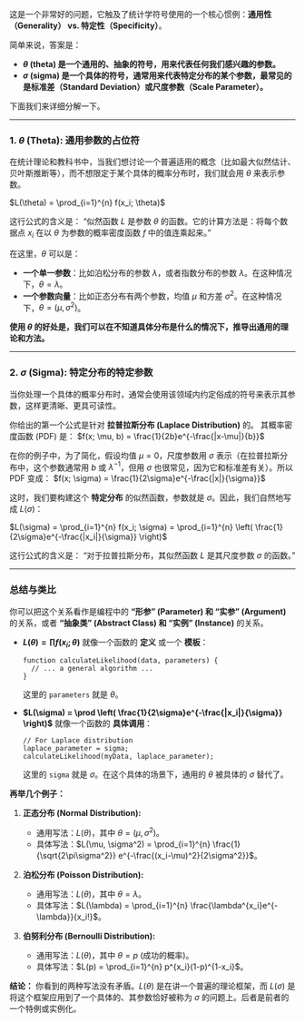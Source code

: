 这是一个非常好的问题，它触及了统计学符号使用的一个核心惯例：**通用性（Generality） vs. 特定性（Specificity）**。

简单来说，答案是：
*   **$\theta$ (theta) 是一个通用的、抽象的符号，用来代表任何我们感兴趣的参数。**
*   **$\sigma$ (sigma) 是一个具体的符号，通常用来代表特定分布的某个参数，最常见的是标准差（Standard Deviation）或尺度参数（Scale Parameter）。**

下面我们来详细分解一下。

---

### 1. $\theta$ (Theta): 通用参数的占位符

在统计理论和教科书中，当我们想讨论一个普遍适用的概念（比如最大似然估计、贝叶斯推断等），而不想限定于某个具体的概率分布时，我们就会用 $\theta$ 来表示参数。

$L(\theta) = \prod_{i=1}^{n} f(x_i; \theta)$

这行公式的含义是：
“似然函数 $L$ 是参数 $\theta$ 的函数。它的计算方法是：将每个数据点 $x_i$ 在以 $\theta$ 为参数的概率密度函数 $f$ 中的值连乘起来。”

在这里，$\theta$ 可以是：
*   **一个单一参数**：比如泊松分布的参数 $\lambda$，或者指数分布的参数 $\lambda$。在这种情况下，$\theta = \lambda$。
*   **一个参数向量**：比如正态分布有两个参数，均值 $\mu$ 和方差 $\sigma^2$。在这种情况下，$\theta = (\mu, \sigma^2)$。

**使用 $\theta$ 的好处是，我们可以在不知道具体分布是什么的情况下，推导出通用的理论和方法。**

---

### 2. $\sigma$ (Sigma): 特定分布的特定参数

当你处理一个具体的概率分布时，通常会使用该领域内约定俗成的符号来表示其参数，这样更清晰、更具可读性。

你给出的第一个公式是针对 **拉普拉斯分布 (Laplace Distribution)** 的。
其概率密度函数 (PDF) 是：
$f(x; \mu, b) = \frac{1}{2b}e^{-\frac{|x-\mu|}{b}}$

在你的例子中，为了简化，假设均值 $\mu=0$，尺度参数用 $\sigma$ 表示（在拉普拉斯分布中，这个参数通常用 $b$ 或 $\lambda^{-1}$，但用 $\sigma$ 也很常见，因为它和标准差有关）。所以 PDF 变成：
$f(x; \sigma) = \frac{1}{2\sigma}e^{-\frac{|x|}{\sigma}}$

这时，我们要构建这个 **特定分布** 的似然函数，参数就是 $\sigma$。因此，我们自然地写成 $L(\sigma)$：

$L(\sigma) = \prod_{i=1}^{n} f(x_i; \sigma) = \prod_{i=1}^{n} \left( \frac{1}{2\sigma}e^{-\frac{|x_i|}{\sigma}} \right)$

这行公式的含义是：
“对于拉普拉斯分布，其似然函数 $L$ 是其尺度参数 $\sigma$ 的函数。”

---

### 总结与类比

你可以把这个关系看作是编程中的 **“形参” (Parameter) 和 “实参” (Argument)** 的关系，或者 **“抽象类” (Abstract Class) 和 “实例” (Instance)** 的关系。

*   **$L(\theta) = \prod f(x_i; \theta)$** 就像一个函数的 **定义** 或一个 **模板**：
    ```
    function calculateLikelihood(data, parameters) {
      // ... a general algorithm ...
    }
    ```
    这里的 `parameters` 就是 $\theta$。

*   **$L(\sigma) = \prod \left( \frac{1}{2\sigma}e^{-\frac{|x_i|}{\sigma}} \right)$** 就像一个函数的 **具体调用**：
    ```
    // For Laplace distribution
    laplace_parameter = sigma;
    calculateLikelihood(myData, laplace_parameter);
    ```
    这里的 `sigma` 就是 $\sigma$。在这个具体的场景下，通用的 $\theta$ 被具体的 $\sigma$ 替代了。

**再举几个例子：**

1.  **正态分布 (Normal Distribution):**
    *   通用写法：$L(\theta)$，其中 $\theta = (\mu, \sigma^2)$。
    *   具体写法：$L(\mu, \sigma^2) = \prod_{i=1}^{n} \frac{1}{\sqrt{2\pi\sigma^2}} e^{-\frac{(x_i-\mu)^2}{2\sigma^2}}$。

2.  **泊松分布 (Poisson Distribution):**
    *   通用写法：$L(\theta)$，其中 $\theta = \lambda$。
    *   具体写法：$L(\lambda) = \prod_{i=1}^{n} \frac{\lambda^{x_i}e^{-\lambda}}{x_i!}$。

3.  **伯努利分布 (Bernoulli Distribution):**
    *   通用写法：$L(\theta)$，其中 $\theta = p$ (成功的概率)。
    *   具体写法：$L(p) = \prod_{i=1}^{n} p^{x_i}(1-p)^{1-x_i}$。

**结论：**
你看到的两种写法没有矛盾。$L(\theta)$ 是在讲一个普遍的理论框架，而 $L(\sigma)$ 是将这个框架应用到了一个具体的、其参数恰好被称为 $\sigma$ 的问题上。后者是前者的一个特例或实例化。